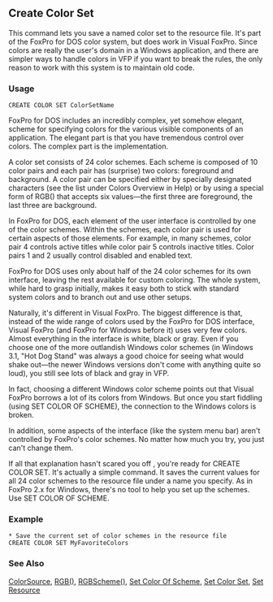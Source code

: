 ## Create Color Set

This command lets you save a named color set to the resource file. It's part of the FoxPro for DOS color system, but does work in Visual FoxPro. Since colors are really the user's domain in a Windows application, and there are simpler ways to handle colors in VFP if you want to break the rules, the only reason to work with this system is to maintain old code.

### Usage

```foxpro
CREATE COLOR SET ColorSetName
```

FoxPro for DOS includes an incredibly complex, yet somehow elegant, scheme for specifying colors for the various visible components of an application. The elegant part is that you have tremendous control over colors. The complex part is the implementation.

A color set consists of 24 color schemes. Each scheme is composed of 10 color pairs and each pair has (surprise) two colors: foreground and background. A color pair can be specified either by specially designated characters (see the list under Colors Overview in Help) or by using a special form of RGB() that accepts six values&mdash;the first three are foreground, the last three are background.

In FoxPro for DOS, each element of the user interface is controlled by one of the color schemes. Within the schemes, each color pair is used for certain aspects of those elements. For example, in many schemes, color pair 4 controls active titles while color pair 5 controls inactive titles. Color pairs 1 and 2 usually control disabled and enabled text.

FoxPro for DOS uses only about half of the 24 color schemes for its own interface, leaving the rest available for custom coloring. The whole system, while hard to grasp initially, makes it easy both to stick with standard system colors and to branch out and use other setups.

Naturally, it's different in Visual FoxPro. The biggest difference is that, instead of the wide range of colors used by the FoxPro for DOS interface, Visual FoxPro (and FoxPro for Windows before it) uses very few colors. Almost everything in the interface is white, black or gray. Even if you choose one of the more outlandish Windows color schemes (in Windows 3.1, "Hot Dog Stand" was always a good choice for seeing what would shake out&mdash;the newer Windows versions don't come with anything quite so loud), you still see lots of black and gray in VFP. 

In fact, choosing a different Windows color scheme points out that Visual FoxPro borrows a lot of its colors from Windows. But once you start fiddling (using SET COLOR OF SCHEME), the connection to the Windows colors is broken. 

In addition, some aspects of the interface (like the system menu bar) aren't controlled by FoxPro's color schemes. No matter how much you try, you just can't change them.

If all that explanation hasn't scared you off , you're ready for CREATE COLOR SET. It's actually a simple command. It saves the current values for all 24 color schemes to the resource file under a name you specify. As in FoxPro 2.x for Windows, there's no tool to help you set up the schemes. Use SET COLOR OF SCHEME.

### Example

```foxpro
* Save the current set of color schemes in the resource file
CREATE COLOR SET MyFavoriteColors
```
### See Also

[ColorSource](s4g582.md), [RGB()](s4g455.md), [RGBScheme()](s4g124.md), [Set Color Of Scheme](s4g124.md), [Set Color Set](s4g124.md), [Set Resource](s4g276.md)
